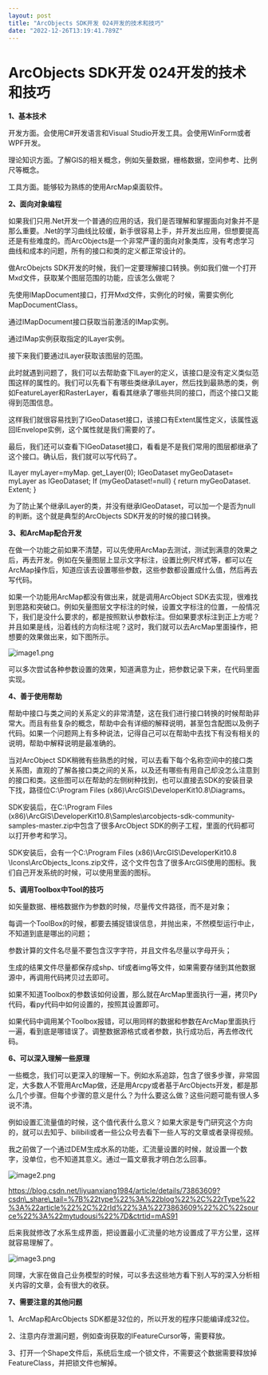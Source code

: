 ```yaml
---
layout: post
title: "ArcObjects SDK开发 024开发的技术和技巧"
date: "2022-12-26T13:19:41.789Z"
---
```

ArcObjects SDK开发 024开发的技术和技巧
============================

**1、基本技术**

开发方面。会使用C#开发语言和Visual Studio开发工具。会使用WinForm或者WPF开发。

理论知识方面。了解GIS的相关概念，例如矢量数据，栅格数据，空间参考、比例尺等概念。

工具方面。能够较为熟练的使用ArcMap桌面软件。

**2、面向对象编程**

如果我们只用.Net开发一个普通的应用的话，我们是否理解和掌握面向对象并不是那么重要。.Net的学习曲线比较缓，新手很容易上手，并开发出应用，但想要提高还是有些难度的。而ArcObjects是一个非常严谨的面向对象类库，没有考虑学习曲线和成本的问题，所有的接口和类的定义都正常设计的。

做ArcObejcts SDK开发的时候，我们一定要理解接口转换。例如我们做一个打开Mxd文件，获取某个图层范围的功能，应该怎么做呢？

先使用IMapDocument接口，打开Mxd文件，实例化的时候，需要实例化MapDocumentClass。

通过IMapDocument接口获取当前激活的IMap实例。

通过IMap实例获取指定的ILayer实例。

接下来我们要通过ILayer获取该图层的范围。

此时就遇到问题了，我们可以去帮助查下ILayer的定义，该接口是没有定义类似范围这样的属性的。我们可以先看下有哪些类继承ILayer，然后找到最熟悉的类，例如FeatureLayer和RasterLayer，看看其继承了哪些共同的接口，而这个接口又能得到范围信息。

这样我们就很容易找到了IGeoDataset接口，该接口有Extent属性定义，该属性返回IEnvelope实例，这个属性就是我们需要的了。

最后，我们还可以查看下IGeoDataset接口，看看是不是我们常用的图层都继承了这个接口。确认后，我们就可以写代码了。

ILayer myLayer=myMap. get\_Layer(0);
IGeoDataset myGeoDataset\= myLayer as IGeoDataset;
If (myGeoDataset!=null)
{
   return myGeoDataset. Extent;
}

为了防止某个继承ILayer的类，并没有继承IGeoDataset，可以加一个是否为null的判断。这个就是典型的ArcObjects SDK开发的时候的接口转换。

**3、和ArcMap配合开发**

在做一个功能之前如果不清楚，可以先使用ArcMap去测试，测试到满意的效果之后，再去开发。例如在矢量图层上显示文字标注，设置比例尺样式等，都可以在ArcMap操作后，知道应该去设置哪些参数，这些参数都设置成什么值，然后再去写代码。

如果一个功能用ArcMap都没有做出来，就是调用ArcObject SDK去实现，很难找到思路和突破口。例如矢量图层文字标注的时候，设置文字标注的位置，一般情况下，我们是没什么要求的，都是按照默认参数标注。但如果要求标注到正上方呢？并且如果是线，沿着线的方向标注呢？这时，我们就可以去ArcMap里面操作，把想要的效果做出来，如下图所示。

![image1.png](https://img2023.cnblogs.com/blog/146887/202212/146887-20221226104352687-701354450.png)

可以多次尝试各种参数设置的效果，知道满意为止，把参数记录下来，在代码里面实现。

**4、善于使用帮助**

帮助中接口与类之间的关系定义的非常清楚，这在我们进行接口转换的时候帮助非常大。而且有些复杂的概念，帮助中会有详细的解释说明，甚至包含配图以及例子代码。如果一个问题网上有多种说法，记得自己可以在帮助中去找下有没有相关的说明，帮助中解释说明是最准确的。

当对ArcObject SDK稍微有些熟悉的时候，可以去看下每个名称空间中的接口类关系图，直观的了解各接口类之间的关系，以及还有哪些有用自己却没怎么注意到的接口和类。这些图可以在帮助的左侧树种找到，也可以直接去SDK的安装目录下找，路径位C:\\Program Files (x86)\\ArcGIS\\DeveloperKit10.8\\Diagrams。

SDK安装后，在C:\\Program Files (x86)\\ArcGIS\\DeveloperKit10.8\\Samples\\arcobjects-sdk-community-samples-master.zip中包含了很多ArcObject SDK的例子工程，里面的代码都可以打开参考和学习。

SDK安装后，会有一个C:\\Program Files (x86)\\ArcGIS\\DeveloperKit10.8 \\Icons\\ArcObjects\_Icons.zip文件，这个文件包含了很多ArcGIS使用的图标。我们自己开发系统的时候，可以使用里面的图标。

**5、调用Toolbox中Tool的技巧**

如矢量数据、栅格数据作为参数的时候，尽量传文件路径，而不是对象；

每调一个ToolBox的时候，都要去捕捉错误信息，并抛出来，不然模型运行中止，不知道到底是哪出的问题；

参数计算的文件名尽量不要包含汉字字符，并且文件名尽量以字母开头；

生成的结果文件尽量都保存成shp、tif或者img等文件，如果需要存储到其他数据源中，再调用代码拷贝过去即可。

如果不知道Toolbox的参数该如何设置，那么就在ArcMap里面执行一遍，拷贝Py代码，看py代码中如何设置的，按照其设置即可。

如果代码中调用某个Toolbox报错，可以用同样的数据和参数在ArcMap里面执行一遍，看到底是哪错误了。调整数据源格式或者参数，执行成功后，再去修改代码。

**6、可以深入理解一些原理**

一些概念，我们可以更深入的理解一下。例如水系追踪，包含了很多步骤，非常固定，大多数人不管用ArcMap做，还是用Arcpy或者基于ArcObjects开发，都是那么几个步骤。但每个步骤的意义是什么？为什么要这么做？这些问题可能有很人多说不清。

例如设置汇流量值的时候，这个值代表什么意义？如果大家是专门研究这个方向的，就可以去知乎、bilibili或者一些公众号去看下一些人写的文章或者录得视频。

我之前做了一个通过DEM生成水系的功能，汇流量设置的时候，就设置一个数字，没单位，也不知道其意义。通过一篇文章我才明白怎么回事。

![image2.png](https://img2023.cnblogs.com/blog/146887/202212/146887-20221226104352771-1543282777.png)

https://blog.csdn.net/liyuanxiang1984/article/details/73863609?csdn\_share\_tail=%7B%22type%22%3A%22blog%22%2C%22rType%22%3A%22article%22%2C%22rId%22%3A%2273863609%22%2C%22source%22%3A%22mytudousi%22%7D&ctrtid=mAS91

后来我就修改了水系生成界面，把设置最小汇流量的地方设置成了平方公里，这样就容易理解了。

![image3.png](https://img2023.cnblogs.com/blog/146887/202212/146887-20221226104352655-1927376686.png)

同理，大家在做自己业务模型的时候，可以多去这些地方看下别人写的深入分析相关内容的文章，会有很大的收获。

**7、需要注意的其他问题**

1、ArcMap和ArcObjects SDK都是32位的，所以开发的程序只能编译成32位。

2、注意内存泄漏问题，例如查询获取的IFeatureCursor等，需要释放。

3、打开一个Shape文件后，系统后生成一个锁文件，不需要这个数据需要释放掉FeatureClass，并把锁文件也解掉。